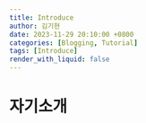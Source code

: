 ```yaml
---
title: Introduce
author: 김기현
date: 2023-11-29 20:10:00 +0800
categories: [Blogging, Tutorial]
tags: [Introduce]
render_with_liquid: false
---
```



# 자기소개
